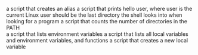 a script that creates an alias
a script that prints hello user, where user is the current Linux user
should be the last directory the shell looks into when looking for a program
a script that counts the number of directories in the PATH  
a script that lists environment variables
a script that lists all local variables and environment variables, and functions
a script that creates a new local variable
